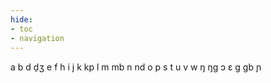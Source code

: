 ```yaml
---
hide:
- toc
- navigation
---
```

a
b
d
d̠ʒ
e
f
h
i
j
k
kp
l
m
mb
n
nd
o
p
s
t
u
v
w
ŋ
ŋɡ
ɔ
ɛ
ɡ
ɡb
ɲ

